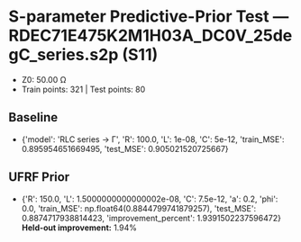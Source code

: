 # S-parameter Predictive-Prior Test — RDEC71E475K2M1H03A_DC0V_25degC_series.s2p (S11)
- Z0: 50.00 Ω
- Train points: 321  |  Test points: 80

## Baseline
- {'model': 'RLC series -> Γ', 'R': 100.0, 'L': 1e-08, 'C': 5e-12, 'train_MSE': 0.895954651669495, 'test_MSE': 0.905021520725667}

## UFRF Prior
- {'R': 150.0, 'L': 1.5000000000000002e-08, 'C': 7.5e-12, 'a': 0.2, 'phi': 0.0, 'train_MSE': np.float64(0.8844799741879257), 'test_MSE': 0.8874717938814423, 'improvement_percent': 1.9391502237596472}
**Held-out improvement:** 1.94%